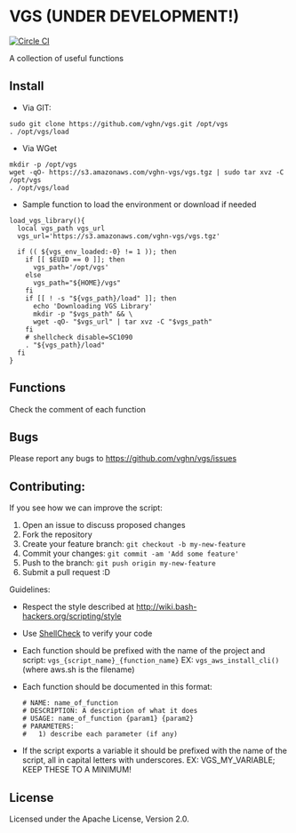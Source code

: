 # VGS  (UNDER DEVELOPMENT!)
  [![Circle CI](https://circleci.com/gh/vghn/vgs/tree/master.svg?style=svg)](https://circleci.com/gh/vghn/vgs/tree/master)

A collection of useful functions

## Install
- Via GIT:
```
sudo git clone https://github.com/vghn/vgs.git /opt/vgs
. /opt/vgs/load
```

- Via WGet
```
mkdir -p /opt/vgs
wget -qO- https://s3.amazonaws.com/vghn-vgs/vgs.tgz | sudo tar xvz -C /opt/vgs
. /opt/vgs/load
```

- Sample function to load the environment or download if needed
```
load_vgs_library(){
  local vgs_path vgs_url
  vgs_url='https://s3.amazonaws.com/vghn-vgs/vgs.tgz'

  if (( ${vgs_env_loaded:-0} != 1 )); then
    if [[ $EUID == 0 ]]; then
      vgs_path='/opt/vgs'
    else
      vgs_path="${HOME}/vgs"
    fi
    if [[ ! -s "${vgs_path}/load" ]]; then
      echo 'Downloading VGS Library'
      mkdir -p "$vgs_path" && \
      wget -qO- "$vgs_url" | tar xvz -C "$vgs_path"
    fi
    # shellcheck disable=SC1090
    . "${vgs_path}/load"
  fi
}
```

## Functions
Check the comment of each function

## Bugs
Please report any bugs to https://github.com/vghn/vgs/issues

## Contributing:
If you see how we can improve the script:
1. Open an issue to discuss proposed changes
2. Fork the repository
3. Create your feature branch: `git checkout -b my-new-feature`
4. Commit your changes: `git commit -am 'Add some feature'`
5. Push to the branch: `git push origin my-new-feature`
6. Submit a pull request :D

Guidelines:

  - Respect the style described at http://wiki.bash-hackers.org/scripting/style

  - Use [ShellCheck](http://www.shellcheck.net/about.html) to verify your code

  - Each function should be prefixed with the name of the project and script:
    `vgs_{script_name}_{function_name}`
    EX: `vgs_aws_install_cli()` (where aws.sh is the filename)

  - Each function should be documented in this format:

    ```
    # NAME: name_of_function
    # DESCRIPTION: A description of what it does
    # USAGE: name_of_function {param1} {param2}
    # PARAMETERS:
    #   1) describe each parameter (if any)
    ```

  - If the script exports a variable it should be prefixed with the name of the
    script, all in capital letters with underscores.
    EX: VGS_MY_VARIABLE; KEEP THESE TO A MINIMUM!

## License
Licensed under the Apache License, Version 2.0.
